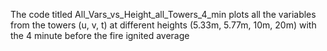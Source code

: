 The code titled All_Vars_vs_Height_all_Towers_4_min plots all the variables from the towers (u, v, t) at different heights (5.33m, 5.77m, 10m, 20m) with the 4 minute before the fire ignited average

